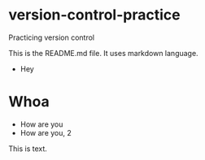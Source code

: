 # version-control-practice
Practicing version control

This is the README.md file. It uses markdown language.

* Hey

# Whoa

+ How are you
+ How are you, 2

This is text.